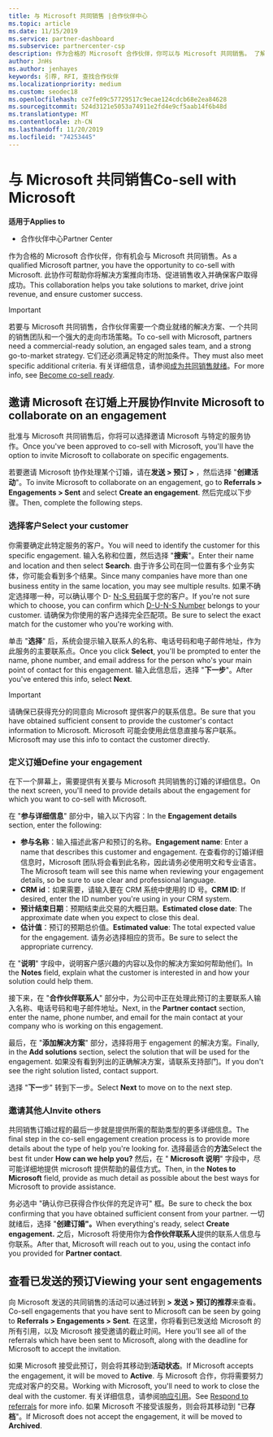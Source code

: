 ```yaml
---
title: 与 Microsoft 共同销售 |合作伙伴中心
ms.topic: article
ms.date: 11/15/2019
ms.service: partner-dashboard
ms.subservice: partnercenter-csp
description: 作为合格的 Microsoft 合作伙伴，你可以与 Microsoft 共同销售。 了解如何定义预订、邀请 Microsoft 协作或查看已发送的预订。
author: JnHs
ms.author: jenhayes
keywords: 引荐, RFI, 查找合作伙伴
ms.localizationpriority: medium
ms.custom: seodec18
ms.openlocfilehash: ce7fe09c57729517c9ecae124cdcb68e2ea84628
ms.sourcegitcommit: 524d3121e5053a74911e2fd4e9cf5aab14f6b48d
ms.translationtype: MT
ms.contentlocale: zh-CN
ms.lasthandoff: 11/20/2019
ms.locfileid: "74253445"
---
```

# <a name="co-sell-with-microsoft"></a><span data-ttu-id="18c6a-105">与 Microsoft 共同销售</span><span class="sxs-lookup"><span data-stu-id="18c6a-105">Co-sell with Microsoft</span></span>

<span data-ttu-id="18c6a-106">**适用于**</span><span class="sxs-lookup"><span data-stu-id="18c6a-106">**Applies to**</span></span>

-  <span data-ttu-id="18c6a-107">合作伙伴中心</span><span class="sxs-lookup"><span data-stu-id="18c6a-107">Partner Center</span></span>

<span data-ttu-id="18c6a-108">作为合格的 Microsoft 合作伙伴，你有机会与 Microsoft 共同销售。</span><span class="sxs-lookup"><span data-stu-id="18c6a-108">As a qualified Microsoft partner, you have the opportunity to co-sell with Microsoft.</span></span> <span data-ttu-id="18c6a-109">此协作可帮助你将解决方案推向市场、促进销售收入并确保客户取得成功。</span><span class="sxs-lookup"><span data-stu-id="18c6a-109">This collaboration helps you take solutions to market, drive joint revenue, and ensure customer success.</span></span>

> [!IMPORTANT]
> <span data-ttu-id="18c6a-110">若要与 Microsoft 共同销售，合作伙伴需要一个商业就绪的解决方案、一个共同的销售团队和一个强大的走向市场策略。</span><span class="sxs-lookup"><span data-stu-id="18c6a-110">To co-sell with Microsoft, partners need a commercial-ready solution, an engaged sales team, and a strong go-to-market strategy.</span></span> <span data-ttu-id="18c6a-111">它们还必须满足特定的附加条件。</span><span class="sxs-lookup"><span data-stu-id="18c6a-111">They must also meet specific additional criteria.</span></span> <span data-ttu-id="18c6a-112">有关详细信息，请参阅[成为共同销售就绪](https://partner.microsoft.com/reach-customers/selling-with-microsoft#become-ready)。</span><span class="sxs-lookup"><span data-stu-id="18c6a-112">For more info, see [Become co-sell ready](https://partner.microsoft.com/reach-customers/selling-with-microsoft#become-ready).</span></span>

## <a name="invite-microsoft-to-collaborate-on-an-engagement"></a><span data-ttu-id="18c6a-113">邀请 Microsoft 在订婚上开展协作</span><span class="sxs-lookup"><span data-stu-id="18c6a-113">Invite Microsoft to collaborate on an engagement</span></span>

<span data-ttu-id="18c6a-114">批准与 Microsoft 共同销售后，你将可以选择邀请 Microsoft 与特定的服务协作。</span><span class="sxs-lookup"><span data-stu-id="18c6a-114">Once you've been approved to co-sell with Microsoft, you'll have the option to invite Microsoft to collaborate on specific engagements.</span></span>

<span data-ttu-id="18c6a-115">若要邀请 Microsoft 协作处理某个订婚，请在**发送 > 预订 >** ，然后选择 "**创建活动**"。</span><span class="sxs-lookup"><span data-stu-id="18c6a-115">To invite Microsoft to collaborate on an engagement, go to **Referrals > Engagements > Sent** and select **Create an engagement**.</span></span> <span data-ttu-id="18c6a-116">然后完成以下步骤。</span><span class="sxs-lookup"><span data-stu-id="18c6a-116">Then, complete the following steps.</span></span>

### <a name="select-your-customer"></a><span data-ttu-id="18c6a-117">选择客户</span><span class="sxs-lookup"><span data-stu-id="18c6a-117">Select your customer</span></span>

<span data-ttu-id="18c6a-118">你需要确定此特定服务的客户。</span><span class="sxs-lookup"><span data-stu-id="18c6a-118">You will need to identify the customer for this specific engagement.</span></span> <span data-ttu-id="18c6a-119">输入名称和位置，然后选择 "**搜索**"。</span><span class="sxs-lookup"><span data-stu-id="18c6a-119">Enter their name and location and then select **Search**.</span></span> <span data-ttu-id="18c6a-120">由于许多公司在同一位置有多个业务实体，你可能会看到多个结果。</span><span class="sxs-lookup"><span data-stu-id="18c6a-120">Since many companies have more than one business entity in the same location, you may see multiple results.</span></span> <span data-ttu-id="18c6a-121">如果不确定选择哪一种，可以确认哪个 D- [N-S 号码](https://www.dnb.com/duns-number.html)属于您的客户。</span><span class="sxs-lookup"><span data-stu-id="18c6a-121">If you're not sure which to choose, you can confirm which [D-U-N-S Number](https://www.dnb.com/duns-number.html) belongs to your customer.</span></span> <span data-ttu-id="18c6a-122">请确保为你使用的客户选择完全匹配项。</span><span class="sxs-lookup"><span data-stu-id="18c6a-122">Be sure to select the exact match for the customer who you're working with.</span></span> 

<span data-ttu-id="18c6a-123">单击 "**选择**" 后，系统会提示输入联系人的名称、电话号码和电子邮件地址，作为此服务的主要联系点。</span><span class="sxs-lookup"><span data-stu-id="18c6a-123">Once you click **Select**, you'll be prompted to enter the name, phone number, and email address for the person who's your main point of contact for this engagement.</span></span> <span data-ttu-id="18c6a-124">输入此信息后，选择 "**下一步**"。</span><span class="sxs-lookup"><span data-stu-id="18c6a-124">After you've entered this info, select **Next**.</span></span>

> [!IMPORTANT]
> <span data-ttu-id="18c6a-125">请确保已获得充分的同意向 Microsoft 提供客户的联系信息。</span><span class="sxs-lookup"><span data-stu-id="18c6a-125">Be sure that you have obtained sufficient consent to provide the customer's contact information to Microsoft.</span></span> <span data-ttu-id="18c6a-126">Microsoft 可能会使用此信息直接与客户联系。</span><span class="sxs-lookup"><span data-stu-id="18c6a-126">Microsoft may use this info to contact the customer directly.</span></span>

### <a name="define-your-engagement"></a><span data-ttu-id="18c6a-127">定义订婚</span><span class="sxs-lookup"><span data-stu-id="18c6a-127">Define your engagement</span></span>

<span data-ttu-id="18c6a-128">在下一个屏幕上，需要提供有关要与 Microsoft 共同销售的订婚的详细信息。</span><span class="sxs-lookup"><span data-stu-id="18c6a-128">On the next screen, you'll need to provide details about the engagement for which you want to co-sell with Microsoft.</span></span>

<span data-ttu-id="18c6a-129">在 "**参与详细信息**" 部分中，输入以下内容：</span><span class="sxs-lookup"><span data-stu-id="18c6a-129">In the **Engagement details** section, enter the following:</span></span>
- <span data-ttu-id="18c6a-130">**参与名称**：输入描述此客户和预订的名称。</span><span class="sxs-lookup"><span data-stu-id="18c6a-130">**Engagement name**: Enter a name that describes this customer and engagement.</span></span> <span data-ttu-id="18c6a-131">在查看你的订婚详细信息时，Microsoft 团队将会看到此名称，因此请务必使用明文和专业语言。</span><span class="sxs-lookup"><span data-stu-id="18c6a-131">The Microsoft team will see this name when reviewing your engagement details, so be sure to use clear and professional language.</span></span>
- <span data-ttu-id="18c6a-132">**CRM id**：如果需要，请输入要在 CRM 系统中使用的 ID 号。</span><span class="sxs-lookup"><span data-stu-id="18c6a-132">**CRM ID**: If desired, enter the ID number you're using in your CRM system.</span></span>
- <span data-ttu-id="18c6a-133">**预计结束日期**：预期结束此交易的大概日期。</span><span class="sxs-lookup"><span data-stu-id="18c6a-133">**Estimated close date**: The approximate date when you expect to close this deal.</span></span>
- <span data-ttu-id="18c6a-134">**估计值**：预订的预期总价值。</span><span class="sxs-lookup"><span data-stu-id="18c6a-134">**Estimated value**: The total expected value for the engagement.</span></span> <span data-ttu-id="18c6a-135">请务必选择相应的货币。</span><span class="sxs-lookup"><span data-stu-id="18c6a-135">Be sure to select the appropriate currency.</span></span>

<span data-ttu-id="18c6a-136">在 "**说明**" 字段中，说明客户感兴趣的内容以及你的解决方案如何帮助他们。</span><span class="sxs-lookup"><span data-stu-id="18c6a-136">In the **Notes** field, explain what the customer is interested in and how your solution could help them.</span></span>

 <span data-ttu-id="18c6a-137">接下来，在 "**合作伙伴联系人**" 部分中，为公司中正在处理此预订的主要联系人输入名称、电话号码和电子邮件地址。</span><span class="sxs-lookup"><span data-stu-id="18c6a-137">Next, in the **Partner contact** section, enter the name, phone number, and email for the main contact at your company who is working on this engagement.</span></span>

<span data-ttu-id="18c6a-138">最后，在 "**添加解决方案**" 部分，选择将用于 engagement 的解决方案。</span><span class="sxs-lookup"><span data-stu-id="18c6a-138">Finally, in the **Add solutions** section, select the solution that will be used for the engagement.</span></span> <span data-ttu-id="18c6a-139">如果没有看到列出的正确解决方案，请联系支持部门。</span><span class="sxs-lookup"><span data-stu-id="18c6a-139">If you don't see the right solution listed, contact support.</span></span>

<span data-ttu-id="18c6a-140">选择 "**下一**步" 转到下一步。</span><span class="sxs-lookup"><span data-stu-id="18c6a-140">Select **Next** to move on to the next step.</span></span>

### <a name="invite-others"></a><span data-ttu-id="18c6a-141">邀请其他人</span><span class="sxs-lookup"><span data-stu-id="18c6a-141">Invite others</span></span>

<span data-ttu-id="18c6a-142">共同销售订婚过程的最后一步就是提供所需的帮助类型的更多详细信息。</span><span class="sxs-lookup"><span data-stu-id="18c6a-142">The final step in the co-sell engagement creation process is to provide more details about the type of help you're looking for.</span></span> <span data-ttu-id="18c6a-143">选择最适合的**方法**</span><span class="sxs-lookup"><span data-stu-id="18c6a-143">Select the best fit under **How can we help you?**</span></span> <span data-ttu-id="18c6a-144">然后，在 " **Microsoft 说明**" 字段中，尽可能详细地提供 microsoft 提供帮助的最佳方式。</span><span class="sxs-lookup"><span data-stu-id="18c6a-144">Then, in the **Notes to Microsoft** field, provide as much detail as possible about the best ways for Microsoft to provide assistance.</span></span>

<span data-ttu-id="18c6a-145">务必选中 "确认你已获得合作伙伴的充足许可" 框。</span><span class="sxs-lookup"><span data-stu-id="18c6a-145">Be sure to check the box confirming that you have obtained sufficient consent from your partner.</span></span> <span data-ttu-id="18c6a-146">一切就绪后，选择 "**创建订婚"。**</span><span class="sxs-lookup"><span data-stu-id="18c6a-146">When everything's ready, select **Create engagement.**</span></span> <span data-ttu-id="18c6a-147">之后，Microsoft 将使用你为**合作伙伴联系人**提供的联系人信息与你联系。</span><span class="sxs-lookup"><span data-stu-id="18c6a-147">After that, Microsoft will reach out to you, using the contact info you provided for **Partner contact**.</span></span>

## <a name="viewing-your-sent-engagements"></a><span data-ttu-id="18c6a-148">查看已发送的预订</span><span class="sxs-lookup"><span data-stu-id="18c6a-148">Viewing your sent engagements</span></span>

<span data-ttu-id="18c6a-149">向 Microsoft 发送的共同销售的活动可以通过转到 **> 发送 > 预订的推荐**来查看。</span><span class="sxs-lookup"><span data-stu-id="18c6a-149">Co-sell engagements that you have sent to Microsoft can be seen by going to **Referrals > Engagements > Sent**.</span></span> <span data-ttu-id="18c6a-150">在这里，你将看到已发送给 Microsoft 的所有引用，以及 Microsoft 接受邀请的截止时间。</span><span class="sxs-lookup"><span data-stu-id="18c6a-150">Here you'll see all of the referrals which have been sent to Microsoft, along with the deadline for Microsoft to accept the invitation.</span></span>

<span data-ttu-id="18c6a-151">如果 Microsoft 接受此预订，则会将其移动到**活动状态**。</span><span class="sxs-lookup"><span data-stu-id="18c6a-151">If Microsoft accepts the engagement, it will be moved to **Active**.</span></span> <span data-ttu-id="18c6a-152">与 Microsoft 合作，你将需要努力完成对客户的交易。</span><span class="sxs-lookup"><span data-stu-id="18c6a-152">Working with Microsoft, you'll need to work to close the deal with the customer.</span></span> <span data-ttu-id="18c6a-153">有关详细信息，请参阅[响应引用](responding-to-referrals.md)。</span><span class="sxs-lookup"><span data-stu-id="18c6a-153">See [Respond to referrals](responding-to-referrals.md) for more info.</span></span> <span data-ttu-id="18c6a-154">如果 Microsoft 不接受该服务，则会将其移动到 "已**存档**"。</span><span class="sxs-lookup"><span data-stu-id="18c6a-154">If Microsoft does not accept the engagement, it will be moved to **Archived**.</span></span>
